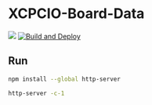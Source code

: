# XCPCIO-Board-Data

![](https://img.shields.io/github/repo-size/XCPCIO/XCPCIO-board-data.svg)
[![Build and Deploy](https://github.com/XCPCIO/XCPCIO-Board-Data/actions/workflows/main.yml/badge.svg)](https://github.com/XCPCIO/XCPCIO-Board-Data/actions/workflows/main.yml)
## Run

```bash
npm install --global http-server

http-server -c-1
```

